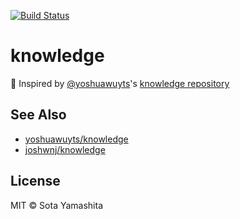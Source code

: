 [![Build Status](https://travis-ci.org/sotayamashita/knowledge.svg?branch=master)](https://travis-ci.org/sotayamashita/knowledge)

# knowledge

:gift: Inspired by [@yoshuawuyts](https://github.com/yoshuawuyts)'s [knowledge repository](https://github.com/yoshuawuyts/knowledge)

## See Also

* [yoshuawuyts/knowledge](https://github.com/yoshuawuyts/knowledge)
* [joshwnj/knowledge](https://github.com/joshwnj/knowledge)

## License

MIT © Sota Yamashita
